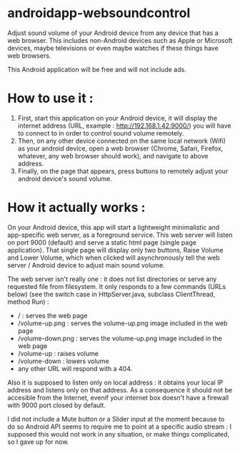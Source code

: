 # androidapp-websoundcontrol
Adjust sound volume of your Android device from any device that has a web browser.
This includes non-Android devices such as Apple or Microsoft devices, maybe televisions or even maybe watches if these things have web browsers.

This Android application will be free and will not include ads.

How to use it :
===============

1. First, start this application on your Android device, it will display the internet address (URL, example : http://192.168.1.42:9000/) you will have to connect to in order to control sound volume remotely.
2. Then, on any other device connected on the same local network (Wifi) as your android device, open a web browser (Chrome, Safari, Firefox, whatever, any web browser should work), and navigate to above address.
3. Finally, on the page that appears, press buttons to remotely adjust your android device's sound volume.

How it actually works :
=======================

On your Android device, this app will start a lightweight minimalistic and app-specific web server, as a foreground service.
This web server will listen on port 9000 (default) and serve a static html page (single page application).
That single page will display only two buttons, Raise Volume and Lower Volume, which when clicked will asynchronously tell the web server / Android device to adjust main sound volume.

The web server isn't really one : it does not list directories or serve any requested file from filesystem.
It only responds to a few commands (URLs below) (see the switch case in HttpServer.java, subclass ClientThread, method Run) :
* / : serves the web page
* /volume-up.png : serves the volume-up.png image included in the web page
* /volume-down.png : serves the volume-up.png image included in the web page
* /volume-up : raises volume
* /volume-down : lowers volume
* any other URL will respond with a 404.

Also it is supposed to listen only on local address : it obtains your local IP address and listens only on that address.
As a consequence it should not be accesible from the Internet, evenif your internet box doesn't have a firewall with 9000 port closed by default.

I did not include a Mute button or a Slider input at the moment because to do so Android API seems to require me to point at a specific audio stream : I supposed this would not work in any situation, or make things complicated, so I gave up for now.
